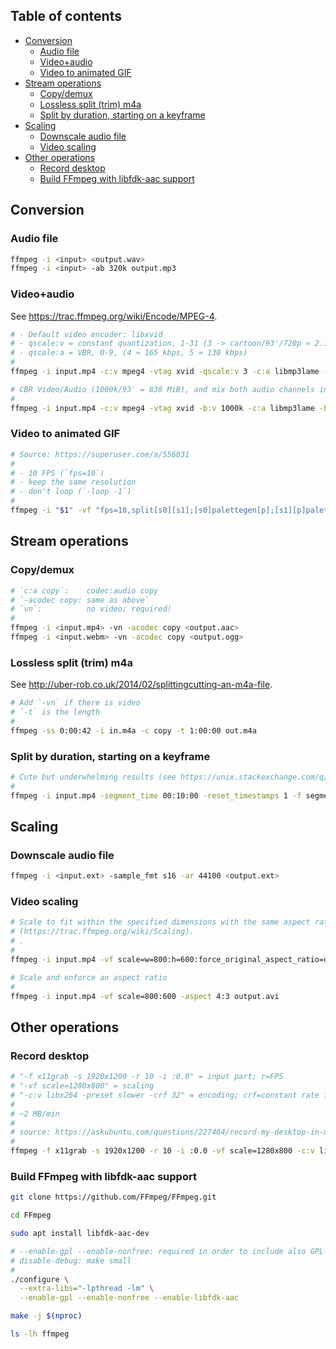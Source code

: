 ## Table of contents

- [Conversion](#conversion)
  - [Audio file](#audio-file)
  - [Video+audio](#videoaudio)
  - [Video to animated GIF](#video-to-animated-gif)
- [Stream operations](#stream-operations)
  - [Copy/demux](#copydemux)
  - [Lossless split (trim) m4a](#lossless-split-trim-m4a)
  - [Split by duration, starting on a keyframe](#split-by-duration-starting-on-a-keyframe)
- [Scaling](#scaling)
  - [Downscale audio file](#downscale-audio-file)
  - [Video scaling](#video-scaling)
- [Other operations](#other-operations)
  - [Record desktop](#record-desktop)
  - [Build FFmpeg with libfdk-aac support](#build-ffmpeg-with-libfdk-aac-support)

## Conversion

### Audio file

```sh
ffmpeg -i <input> <output.wav>
ffmpeg -i <input> -ab 320k output.mp3
```

### Video+audio

See https://trac.ffmpeg.org/wiki/Encode/MPEG-4.

```sh
# - Default video encoder: libxvid
# - qscale:v = constant quantization, 1-31 (3 -> cartoon/93'/720p ≈ 2.1GiB; 4 -> cartoon/93'/720p ≈ 1.6GiB)
# - qscale:a = VBR, 0-9, (4 ≈ 165 kbps, 5 ≈ 130 kbps)
#
ffmpeg -i input.mp4 -c:v mpeg4 -vtag xvid -qscale:v 3 -c:a libmp3lame -qscale:a 4 output.avi

# CBR Video/Audio (1000k/93' = 838 MiB), and mix both audio channels into two channels (https://trac.ffmpeg.org/wiki/AudioChannelManipulation)
#
ffmpeg -i input.mp4 -c:v mpeg4 -vtag xvid -b:v 1000k -c:a libmp3lame -b:a 96k -af 'pan=stereo|c0<c0+c1|c1<c0+c1' output.avi
```

### Video to animated GIF

```sh
# Source: https://superuser.com/a/556031
#
# - 10 FPS (`fps=10`)
# - keep the same resolution
# - don't loop (`-loop -1`)
#
ffmpeg -i "$1" -vf "fps=10,split[s0][s1];[s0]palettegen[p];[s1][p]paletteuse" -loop -1 "${1%.*}.gif"
```

## Stream operations

### Copy/demux

```sh
# `c:a copy`:    codec:audio copy
# `-acodec copy: same as above`
# `vn`:          no video; required!
#
ffmpeg -i <input.mp4> -vn -acodec copy <output.aac>
ffmpeg -i <input.webm> -vn -acodec copy <output.ogg>
```

### Lossless split (trim) m4a

See http://uber-rob.co.uk/2014/02/splittingcutting-an-m4a-file.

```sh
# Add `-vn` if there is video
# `-t` is the length
#
ffmpeg -ss 0:00:42 -i in.m4a -c copy -t 1:00:00 out.m4a
```

### Split by duration, starting on a keyframe

```sh
# Cute but underwhelming results (see https://unix.stackexchange.com/q/1670).
#
ffmpeg -i input.mp4 -segment_time 00:10:00 -reset_timestamps 1 -f segment output%02d.avi
```

## Scaling

### Downscale audio file

```sh
ffmpeg -i <input.ext> -sample_fmt s16 -ar 44100 <output.ext>
```

### Video scaling

```sh
# Scale to fit within the specified dimensions with the same aspect ratio, eg. 1280x720 -> 800*450
# (https://trac.ffmpeg.org/wiki/Scaling).
# .
#
ffmpeg -i input.mp4 -vf scale=w=800:h=600:force_original_aspect_ratio=decrease output.avi

# Scale and enforce an aspect ratio
#
ffmpeg -i input.mp4 -vf scale=800:600 -aspect 4:3 output.avi
```

## Other operations

### Record desktop

```sh
# "-f x11grab -s 1920x1200 -r 10 -i :0.0" = input part; r=FPS
# "-vf scale=1280x800" = scaling
# "-c:v libx264 -preset slower -crf 32" = encoding; crf=constant rate factor
#
# ~2 MB/min
#
# source: https://askubuntu.com/questions/227464/record-my-desktop-in-mp4-format
#
ffmpeg -f x11grab -s 1920x1200 -r 10 -i :0.0 -vf scale=1280x800 -c:v libx264 -preset slower -crf 32 $HOME/Desktop/desktop_recording.mp4
```

### Build FFmpeg with libfdk-aac support

```sh
git clone https://github.com/FFmpeg/FFmpeg.git

cd FFmpeg

sudo apt install libfdk-aac-dev

# --enable-gpl --enable-nonfree: required in order to include also GPL-licensed stuff
# disable-debug: make small
#
./configure \
  --extra-libs="-lpthread -lm" \
  --enable-gpl --enable-nonfree --enable-libfdk-aac

make -j $(nproc)

ls -lh ffmpeg
```
